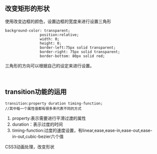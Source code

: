 ## 改变矩形的形状
使用改变边框的颜色，设置边框的宽度来进行设置三角形
<br/>
```
background-color: transparent;
				position:relative;
				width: 0;
				height: 0;
				border-left:75px solid transparent;
				border-right: 75px solid transparent;
				border-bottom: 80px solid red;
```
三角形的方向可以根据自己的设定来进行设置。

<br/>

## transition功能的运用

```
transition:property duration timing-function;
//其中每一个属性值都有很多来代表不同的方式
```

1. property:表示需要进行平滑过渡的属性
2. duration：表示过度的时间
3. timing-function:过度的速度设置，有linear,ease,ease-in,ease-out,ease-in-out,cubic-bezier六个值



CSS3动画处理，改变形状

